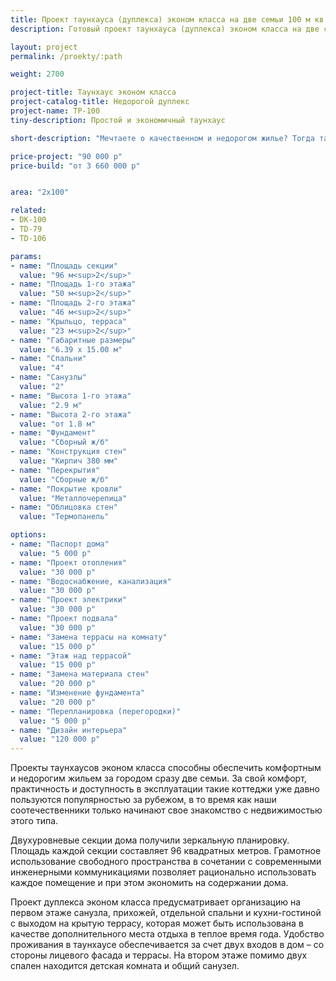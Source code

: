 ```yaml
---
title: Проект таунхауса (дуплекса) эконом класса на две семьи 100 м кв
description: Готовый проект таунхауса (дуплекса) эконом класса на две семьи, из кирпича, газобетона или пеноблока. Площадь секции&#58; 100 м.кв.

layout: project
permalink: /proekty/:path

weight: 2700

project-title: Таунхаус эконом класса
project-catalog-title: Недорогой дуплекс
project-name: TP-100
tiny-description: Простой и экономичный таунхаус

short-description: "Мечтаете о качественном и недорогом жилье? Тогда таунхаус эконом-класса это то, что вам нужно! Стоимость такого дома в пригороде гораздо ниже квартиры, с аналогичной площадью и частного коттеджа. Естественное освещение лестничных маршей позволит экономить на электричестве. Если провести в доме собственное отопление, то можно еще больше сэкономить по сравнению с жильем в городе."

price-project: "90 000 р"
price-build: "от 3 660 000 р"


area: "2x100"

related:
- DK-100
- TD-79
- TD-106

params:
- name: "Площадь секции"
  value: "96 м<sup>2</sup>"
- name: "Площадь 1-го этажа"
  value: "50 м<sup>2</sup>"
- name: "Площадь 2-го этажа"
  value: "46 м<sup>2</sup>"
- name: "Крыльцо, терраса"
  value: "23 м<sup>2</sup>"
- name: "Габаритные размеры"
  value: "6.39 x 15.00 м"
- name: "Спальни"
  value: "4"
- name: "Санузлы"
  value: "2"
- name: "Высота 1-го этажа"
  value: "2.9 м"
- name: "Высота 2-го этажа"
  value: "от 1.8 м"
- name: "Фундамент"
  value: "Сборный ж/б"
- name: "Конструкция стен"
  value: "Кирпич 380 мм"
- name: "Перекрытия"
  value: "Сборные ж/б"
- name: "Покрытие кровли"
  value: "Металлочерепица"
- name: "Облицовка стен"
  value: "Термопанель"

options:
- name: "Паспорт дома"
  value: "5 000 р"
- name: "Проект отопления"
  value: "30 000 р"
- name: "Водоснабжение, канализация"
  value: "30 000 р"
- name: "Проект электрики"
  value: "30 000 р"
- name: "Проект подвала"
  value: "30 000 р"
- name: "Замена террасы на комнату"
  value: "15 000 р"
- name: "Этаж над террасой"
  value: "15 000 р"
- name: "Замена материала стен"
  value: "20 000 р"
- name: "Изменение фундамента"
  value: "20 000 р"
- name: "Перепланировка (перегородки)"
  value: "5 000 р"
- name: "Дизайн интерьера"
  value: "120 000 р"
---
```

Проекты таунхаусов эконом класса способны обеспечить комфортным и недорогим жильем за городом сразу две семьи. За свой комфорт, практичность и доступность в эксплуатации такие коттеджи уже давно пользуются популярностью за рубежом, в то время как наши соотечественники только начинают свое знакомство с недвижимостью этого типа.

Двухуровневые секции дома получили зеркальную планировку. Площадь каждой секции составляет 96 квадратных метров. Грамотное использование свободного пространства в сочетании с современными инженерными коммуникациями позволяет рационально использовать каждое помещение и при этом экономить на содержании дома.

Проект дуплекса эконом класса предусматривает организацию на первом этаже санузла, прихожей, отдельной спальни и кухни-гостиной с выходом на крытую террасу, которая может быть использована в качестве дополнительного места отдыха в теплое время года. Удобство проживания в таунхаусе обеспечивается за счет двух входов в дом – со стороны лицевого фасада и террасы. На втором этаже помимо двух спален находится детская комната и общий санузел.